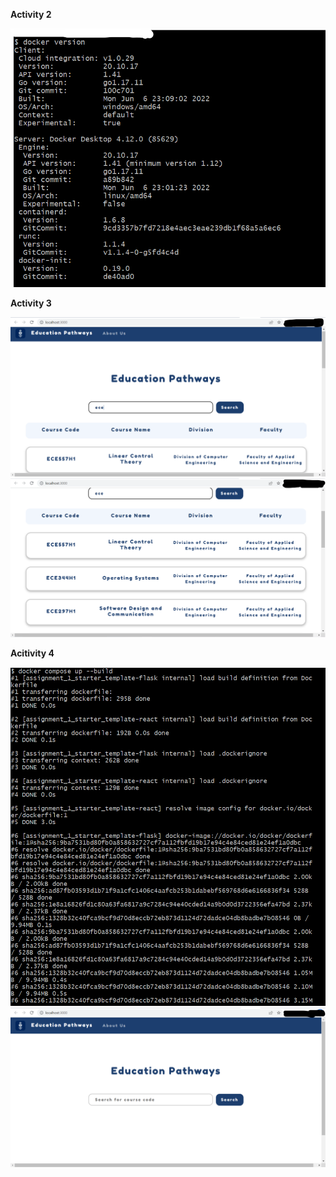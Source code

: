 **Activity 2**

![Alt text](images/Activity2.png?raw=true "Activity 2")

**Activity 3**

![Alt text](images/Activity3.png?raw=true "Activity 3")
![Alt text](images/Activity3_2.png?raw=true "Activity 3_2")

**Acitivity 4**

![Alt text](images/Activity4_1.png?raw=true "Activity 4_1")
![Alt text](images/Activity4_2.png?raw=true "Activity 4_2")
